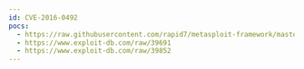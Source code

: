```yaml
---
id: CVE-2016-0492
pocs:
  - https://raw.githubusercontent.com/rapid7/metasploit-framework/master/modules/exploits/multi/http/oracle_ats_file_upload.rb
  - https://www.exploit-db.com/raw/39691
  - https://www.exploit-db.com/raw/39852
---
```

